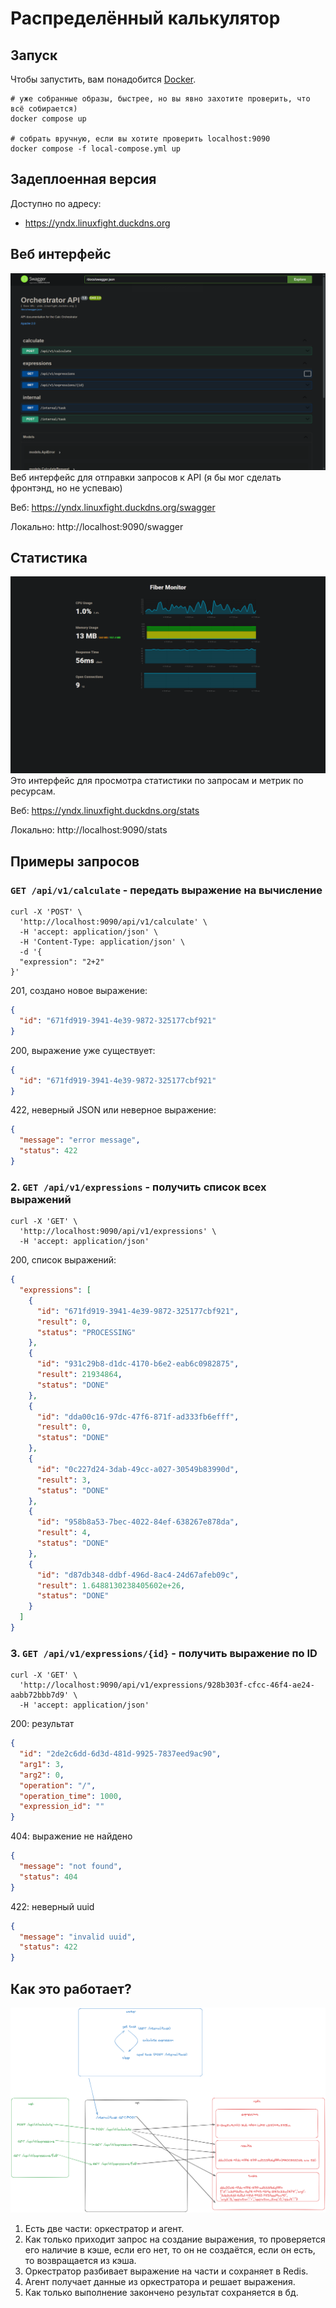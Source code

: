 # Распределённый калькулятор

## Запуск
Чтобы запустить, вам понадобится [Docker](https://www.docker.com/products/docker-desktop/).
```shell
# уже собранные образы, быстрее, но вы явно захотите проверить, что всё собирается)
docker compose up

# собрать вручную, если вы хотите проверить localhost:9090
docker compose -f local-compose.yml up
```

## Задеплоенная версия
Доступно по адресу:
- https://yndx.linuxfight.duckdns.org

## Веб интерфейс
![swagger](./content/swagger.png)
Веб интерфейс для отправки запросов к API (я бы мог сделать фронтэнд, но не успеваю)

Веб: https://yndx.linuxfight.duckdns.org/swagger

Локально: http://localhost:9090/swagger

## Статистика
![monitor](./content/monitor.png)
Это интерфейс для просмотра статистики по запросам и метрик по ресурсам.

Веб: https://yndx.linuxfight.duckdns.org/stats

Локально: http://localhost:9090/stats

## Примеры запросов
### ```GET /api/v1/calculate``` - передать выражение на вычисление
```shell
curl -X 'POST' \
  'http://localhost:9090/api/v1/calculate' \
  -H 'accept: application/json' \
  -H 'Content-Type: application/json' \
  -d '{
  "expression": "2+2"
}'
```
201, создано новое выражение:
```json
{
  "id": "671fd919-3941-4e39-9872-325177cbf921"
}
```
200, выражение уже существует:
```json
{
  "id": "671fd919-3941-4e39-9872-325177cbf921"
}
```
422, неверный JSON или неверное выражение:
```json
{
  "message": "error message",
  "status": 422
}
```

### 2. ```GET /api/v1/expressions``` - получить список всех выражений
```shell
curl -X 'GET' \
  'http://localhost:9090/api/v1/expressions' \
  -H 'accept: application/json'
```
200, список выражений:
```json
{
  "expressions": [
    {
      "id": "671fd919-3941-4e39-9872-325177cbf921",
      "result": 0,
      "status": "PROCESSING"
    },
    {
      "id": "931c29b8-d1dc-4170-b6e2-eab6c0982875",
      "result": 21934864,
      "status": "DONE"
    },
    {
      "id": "dda00c16-97dc-47f6-871f-ad333fb6efff",
      "result": 0,
      "status": "DONE"
    },
    {
      "id": "0c227d24-3dab-49cc-a027-30549b83990d",
      "result": 3,
      "status": "DONE"
    },
    {
      "id": "958b8a53-7bec-4022-84ef-638267e878da",
      "result": 4,
      "status": "DONE"
    },
    {
      "id": "d87db348-ddbf-496d-8ac4-24d67afeb09c",
      "result": 1.6488130238405602e+26,
      "status": "DONE"
    }
  ]
}
```

### 3. ```GET /api/v1/expressions/{id}``` - получить выражение по ID
```shell
curl -X 'GET' \
  'http://localhost:9090/api/v1/expressions/928b303f-cfcc-46f4-ae24-aabb72bbb7d9' \
  -H 'accept: application/json'
```
200: результат
```json
{
  "id": "2de2c6dd-6d3d-481d-9925-7837eed9ac90",
  "arg1": 3,
  "arg2": 0,
  "operation": "/",
  "operation_time": 1000,
  "expression_id": ""
}
```
404: выражение не найдено
```json
{
  "message": "not found",
  "status": 404
}
```
422: неверный uuid
```json
{
  "message": "invalid uuid",
  "status": 422
}
```

## Как это работает?
![explain](./content/explain.png)
1. Есть две части: оркестратор и агент.
2. Как только приходит запрос на создание выражения, то проверяется его наличие в кэше, если его нет, то он не создаётся, если он есть, то возвращается из кэша.
3. Оркестратор разбивает выражение на части и сохраняет в Redis.
4. Агент получает данные из оркестратора и решает выражения.
5. Как только выполнение закончено результат сохраняется в бд.
